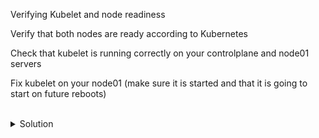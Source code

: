 Verifying Kubelet and node readiness

Verify that both nodes are ready according to Kubernetes

Check that kubelet is running correctly on your controlplane and node01 servers

Fix kubelet on your node01 (make sure it is started and that it is going to start on future reboots)

<br>

<details>
<summary>Solution</summary>
Verify that both nodes are ready

```plain 
kubectl get nodes
```{{exec}}

You see that node01 is not ready

Let's fix node01 server

```plain
ssh node01
```{{exec}}

```plain
systemctl status kubelet
```{{exec}}

Kubelet is not running, so let's start it.
We also see that it is not enabled, so we need to ensure that it is enabled on future system restarts

```plain
systemctl start kubelet
systemctl enable kubelet
```{{exec}}

Exit back to controlplane node
```plain
exit
```

Verify that both nodes are in a ready state
```plain
kubectl get nodes
```{{exec}}

</details>